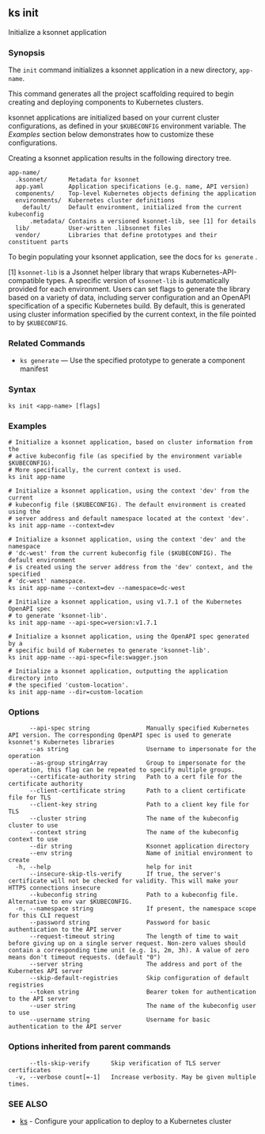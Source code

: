 ## ks init

Initialize a ksonnet application

### Synopsis


The `init` command initializes a ksonnet application in a new directory, `app-name`.

This command generates all the project scaffolding required to begin creating and
deploying components to Kubernetes clusters.

ksonnet applications are initialized based on your current cluster configurations,
as defined in your `$KUBECONFIG` environment variable. The *Examples* section
below demonstrates how to customize these configurations.

Creating a ksonnet application results in the following directory tree.

    app-name/
      .ksonnet/      Metadata for ksonnet
      app.yaml       Application specifications (e.g. name, API version)
      components/    Top-level Kubernetes objects defining the application
      environments/  Kubernetes cluster definitions
        default/     Default environment, initialized from the current kubeconfig
          .metadata/ Contains a versioned ksonnet-lib, see [1] for details
      lib/           User-written .libsonnet files
      vendor/        Libraries that define prototypes and their constituent parts

To begin populating your ksonnet application, see the docs for `ks generate` .

[1] `ksonnet-lib` is a Jsonnet helper library that wraps Kubernetes-API-compatible
types. A specific version of `ksonnet-lib` is automatically provided for each
environment. Users can set flags to generate the library based on a variety of data,
including server configuration and an OpenAPI specification of a specific Kubernetes
build. By default, this is generated using cluster information specified by the
current context, in the file pointed to by `$KUBECONFIG`.

### Related Commands

* `ks generate` — Use the specified prototype to generate a component manifest

### Syntax


```
ks init <app-name> [flags]
```

### Examples

```
# Initialize a ksonnet application, based on cluster information from the
# active kubeconfig file (as specified by the environment variable $KUBECONFIG).
# More specifically, the current context is used.
ks init app-name

# Initialize a ksonnet application, using the context 'dev' from the current
# kubeconfig file ($KUBECONFIG). The default environment is created using the
# server address and default namespace located at the context 'dev'.
ks init app-name --context=dev

# Initialize a ksonnet application, using the context 'dev' and the namespace
# 'dc-west' from the current kubeconfig file ($KUBECONFIG). The default environment
# is created using the server address from the 'dev' context, and the specified
# 'dc-west' namespace.
ks init app-name --context=dev --namespace=dc-west

# Initialize a ksonnet application, using v1.7.1 of the Kubernetes OpenAPI spec
# to generate 'ksonnet-lib'.
ks init app-name --api-spec=version:v1.7.1

# Initialize a ksonnet application, using the OpenAPI spec generated by a
# specific build of Kubernetes to generate 'ksonnet-lib'.
ks init app-name --api-spec=file:swagger.json

# Initialize a ksonnet application, outputting the application directory into
# the specified 'custom-location'.
ks init app-name --dir=custom-location
```

### Options

```
      --api-spec string                Manually specified Kubernetes API version. The corresponding OpenAPI spec is used to generate ksonnet's Kubernetes libraries
      --as string                      Username to impersonate for the operation
      --as-group stringArray           Group to impersonate for the operation, this flag can be repeated to specify multiple groups.
      --certificate-authority string   Path to a cert file for the certificate authority
      --client-certificate string      Path to a client certificate file for TLS
      --client-key string              Path to a client key file for TLS
      --cluster string                 The name of the kubeconfig cluster to use
      --context string                 The name of the kubeconfig context to use
      --dir string                     Ksonnet application directory
      --env string                     Name of initial environment to create
  -h, --help                           help for init
      --insecure-skip-tls-verify       If true, the server's certificate will not be checked for validity. This will make your HTTPS connections insecure
      --kubeconfig string              Path to a kubeconfig file. Alternative to env var $KUBECONFIG.
  -n, --namespace string               If present, the namespace scope for this CLI request
      --password string                Password for basic authentication to the API server
      --request-timeout string         The length of time to wait before giving up on a single server request. Non-zero values should contain a corresponding time unit (e.g. 1s, 2m, 3h). A value of zero means don't timeout requests. (default "0")
      --server string                  The address and port of the Kubernetes API server
      --skip-default-registries        Skip configuration of default registries
      --token string                   Bearer token for authentication to the API server
      --user string                    The name of the kubeconfig user to use
      --username string                Username for basic authentication to the API server
```

### Options inherited from parent commands

```
      --tls-skip-verify      Skip verification of TLS server certificates
  -v, --verbose count[=-1]   Increase verbosity. May be given multiple times.
```

### SEE ALSO

* [ks](ks.md)	 - Configure your application to deploy to a Kubernetes cluster

